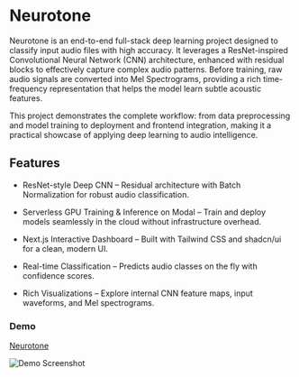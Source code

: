 # Neurotone

Neurotone is an end-to-end full-stack deep learning project designed to classify input audio files with high accuracy. It leverages a ResNet-inspired Convolutional Neural Network (CNN) architecture, enhanced with residual blocks to effectively capture complex audio patterns. Before training, raw audio signals are converted into Mel Spectrograms, providing a rich time-frequency representation that helps the model learn subtle acoustic features.

This project demonstrates the complete workflow: from data preprocessing and model training to deployment and frontend integration, making it a practical showcase of applying deep learning to audio intelligence.

## Features

* ResNet-style Deep CNN – Residual architecture with Batch Normalization for robust audio classification.

* Serverless GPU Training & Inference on Modal – Train and deploy models seamlessly in the cloud without infrastructure overhead.

* Next.js Interactive Dashboard – Built with Tailwind CSS and shadcn/ui for a clean, modern UI.

* Real-time Classification – Predicts audio classes on the fly with confidence scores.

* Rich Visualizations – Explore internal CNN feature maps, input waveforms, and Mel spectrograms.

### Demo
[Neurotone](https://neurotone-one.vercel.app/)

![Demo Screenshot]()
